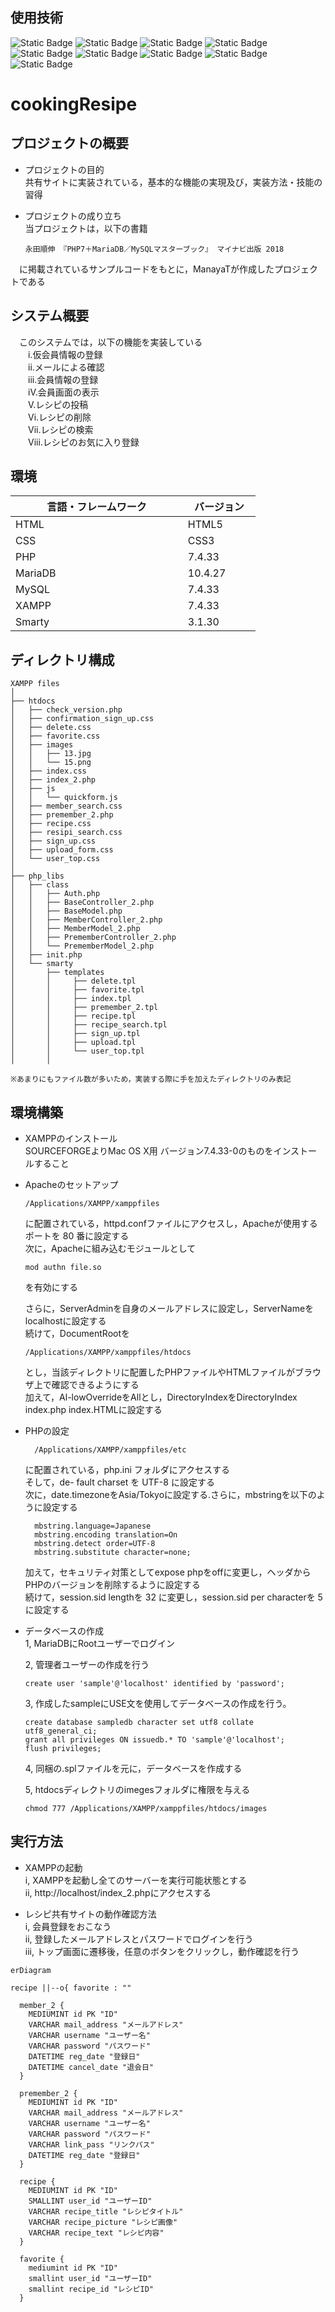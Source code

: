 ## 使用技術
![Static Badge](https://img.shields.io/badge/HTML-black) ![Static Badge](https://img.shields.io/badge/JavaScript-black) ![Static Badge](https://img.shields.io/badge/css-black) ![Static Badge](https://img.shields.io/badge/PHP-purple) ![Static Badge](https://img.shields.io/badge/MariaDB-lightblue) ![Static Badge](https://img.shields.io/badge/MySQL-lightblue) ![Static Badge](https://img.shields.io/badge/XAMPP-orange) ![Static Badge](https://img.shields.io/badge/Smarty-yellow) ![Static Badge](https://img.shields.io/badge/HTMLQuickForm2-lightgreen)

# cookingResipe

## プロジェクトの概要
- プロジェクトの目的 <br>
  共有サイトに実装されている，基本的な機能の実現及び，実装方法・技能の習得

- プロジェクトの成り立ち<br>
  当プロジェクトは，以下の書籍
  ```
  永田順伸 『PHP7＋MariaDB／MySQLマスターブック』 マイナビ出版 2018
  ```
　に掲載されているサンプルコードをもとに，ManayaTが作成したプロジェクトである

## システム概要
　このシステムでは，以下の機能を実装している<br>
　　i.仮会員情報の登録<br>
　　ii.メールによる確認<br>
　　iii.会員情報の登録<br>
　　iV.会員画面の表示<br>
　　V.レシピの投稿<br>
　　Vi.レシピの削除<br>
　　Vii.レシピの検索<br>
　　Viii.レシピのお気に入り登録<br>

## 環境
| 言語・フレームワーク　　　　　 　 | バージョン 　|
| ------------------ | -------- |
| HTML               | HTML5    |
| CSS                | CSS3     |
| PHP                | 7.4.33   |
| MariaDB            | 10.4.27  |
| MySQL              | 7.4.33   |
| XAMPP              | 7.4.33   |
| Smarty             | 3.1.30   |


## ディレクトリ構成
```
XAMPP files
│
├── htdocs
│   ├── check_version.php
│   ├── confirmation_sign_up.css
│   ├── delete.css
│   ├── favorite.css
│   ├── images
│   │   ├── 13.jpg
│   │   └── 15.png
│   ├── index.css
│   ├── index_2.php
│   ├── js
│   │   └── quickform.js
│   ├── member_search.css
│   ├── premember_2.php
│   ├── recipe.css
│   ├── resipi_search.css
│   ├── sign_up.css
│   ├── upload_form.css
│   └── user_top.css
│
├── php_libs
│   ├── class
│   │   ├── Auth.php
│   │   ├── BaseController_2.php
│   │   ├── BaseModel.php
│   │   ├── MemberController_2.php
│   │   ├── MemberModel_2.php
│   │   ├── PrememberController_2.php
│   │   └── PrememberModel_2.php
│   ├── init.php
│   └── smarty
│       ├── templates
│       │     ├── delete.tpl
│       │     ├── favorite.tpl
│       │     ├── index.tpl
│       │     ├── premember_2.tpl
│       │     ├── recipe.tpl
│       │     ├── recipe_search.tpl
│       │     ├── sign_up.tpl
│       │     ├── upload.tpl
│       │     └── user_top.tpl
│       │

※あまりにもファイル数が多いため，実装する際に手を加えたディレクトリのみ表記
```

## 環境構築
- XAMPPのインストール<br>
  SOURCEFORGEよりMac OS X用 バージョン7.4.33-0のものをインストールすること

- Apacheのセットアップ
  ```
  /Applications/XAMPP/xamppfiles
  ```
  に配置されている，httpd.confファイルにアクセスし，Apacheが使用するポートを 80 番に設定する<br>
  次に，Apacheに組み込むモジュールとして
  ```
  mod authn file.so
  ```
  を有効にする

  さらに，ServerAdminを自身のメールアドレスに設定し，ServerNameをlocalhostに設定する<br>
  続けて，DocumentRootを
  ```
  /Applications/XAMPP/xamppfiles/htdocs
  ```
  とし，当該ディレクトリに配置したPHPファイルやHTMLファイルがブラウザ上で確認できるようにする<br>
  加えて，Al-lowOverrideをAllとし，DirectoryIndexをDirectoryIndex index.php index.HTMLに設定する

- PHPの設定
  ```
    /Applications/XAMPP/xamppfiles/etc
  ```
  に配置されている，php.ini フォルダにアクセスする<br>
  そして，de- fault charset を UTF-8 に設定する<br>
  次に，date.timezoneをAsia/Tokyoに設定する.さらに，mbstringを以下のように設定する
  ```
    mbstring.language=Japanese
    mbstring.encoding translation=On
    mbstring.detect order=UTF-8
    mbstring.substitute character=none;
  ```
  加えて，セキュリティ対策としてexpose phpをoffに変更し，ヘッダからPHPのバージョンを削除するように設定する<br>
  続けて，session.sid lengthを 32 に変更し，session.sid per characterを 5 に設定する


- データベースの作成<br>
  1, MariaDBにRootユーザーでログイン
  
  2, 管理者ユーザーの作成を行う
  ```
  create user 'sample'@'localhost' identified by 'password';
  ```
  3, 作成したsampleにUSE文を使用してデータベースの作成を行う。
  ```
  create database sampledb character set utf8 collate utf8_general_ci;
  grant all privileges ON issuedb.* TO 'sample'@'localhost';
  flush privileges;
  ```
  4, 同梱の.splファイルを元に，データベースを作成する
  
  5, htdocsディレクトリのimegesフォルダに権限を与える
  ```
  chmod 777 /Applications/XAMPP/xamppfiles/htdocs/images
  ```

## 実行方法
- XAMPPの起動<br>
  i, XAMPPを起動し全てのサーバーを実行可能状態とする<br>
  ii, http://localhost/index_2.phpにアクセスする
  
- レシピ共有サイトの動作確認方法<br>
  i, 会員登録をおこなう<br>
  ii, 登録したメールアドレスとパスワードでログインを行う<br>
  iii, トップ画面に遷移後，任意のボタンをクリックし，動作確認を行う

```mermaid
erDiagram

recipe ||--o{ favorite : ""

  member_2 {
    MEDIUMINT id PK "ID"
    VARCHAR mail_address "メールアドレス"
    VARCHAR username "ユーザー名"
    VARCHAR password "パスワード"
    DATETIME reg_date "登録日"
    DATETIME cancel_date "退会日"
  }

  premember_2 {
    MEDIUMINT id PK "ID"
    VARCHAR mail_address "メールアドレス"
    VARCHAR username "ユーザー名"
    VARCHAR password "パスワード"
    VARCHAR link_pass "リンクパス"
    DATETIME reg_date "登録日"
  }

  recipe {
    MEDIUMINT id PK "ID"
    SMALLINT user_id "ユーザーID"
    VARCHAR recipe_title "レシピタイトル"
    VARCHAR recipe_picture "レシピ画像"
    VARCHAR recipe_text "レシピ内容"
  }

  favorite {
    mediumint id PK "ID"
    smallint user_id "ユーザーID"
    smallint recipe_id "レシピID"
  }
```
